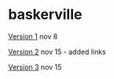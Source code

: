 # baskerville
 
 [Version 1](https://ewancampbell18.github.io/baskerville/baskerville1.html)
 nov 8

 [Version 2](https://ewancampbell18.github.io/baskerville/baskerville2.html)
 nov 15 - added links

 [Version 3](https://ewancampbell18.github.io/baskerville/baskerville3.html)
 nov 15